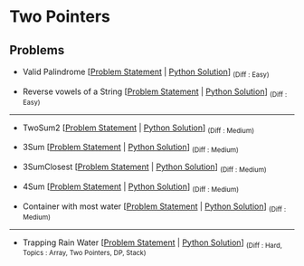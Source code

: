 # Two Pointers

## Problems

- Valid Palindrome [[Problem Statement](https://leetcode.com/problems/valid-palindrome/) | [Python Solution](/CompetitiveProgramming/TwoPointers/validPalindrome.py)] <sub> (Diff : Easy)</sub>

- Reverse vowels of a String [[Problem Statement](https://leetcode.com/problems/reverse-vowels-of-a-string/description/) | [Python Solution](/CompetitiveProgramming/TwoPointers/reverseVowelsOfAString.py)] <sub> (Diff : Easy)</sub>

---

- TwoSum2 [[Problem Statement](https://leetcode.com/problems/two-sum-ii-input-array-is-sorted/) | [Python Solution](/CompetitiveProgramming/TwoPointers/TwoSum2.py)] <sub> (Diff : Medium)</sub>

- 3Sum [[Problem Statement](https://leetcode.com/problems/3sum/description/) | [Python Solution](/CompetitiveProgramming/TwoPointers/3sum.py)] <sub> (Diff : Medium)</sub>

- 3SumClosest [[Problem Statement](https://leetcode.com/problems/3sum/description/) | [Python Solution](/CompetitiveProgramming/TwoPointers/3sumclosed.py)] <sub> (Diff : Medium)</sub>

- 4Sum [[Problem Statement](https://leetcode.com/problems/4sum/) | [Python Solution](/CompetitiveProgramming/TwoPointers/4sum.py)] <sub> (Diff : Medium)</sub>

- Container with most water [[Problem Statement](https://leetcode.com/problems/container-with-most-water/) | [Python Solution](/CompetitiveProgramming/TwoPointers/containerWithMostWater.py)] <sub> (Diff : Medium)</sub>

---

- Trapping Rain Water [[Problem Statement](https://leetcode.com/problems/trapping-rain-water/) | [Python Solution](/CompetitiveProgramming/TwoPointers/TrappingRainWater/trappingRainWater.py)] <sub> (Diff : Hard, Topics : Array, Two Pointers, DP, Stack)</sub>
